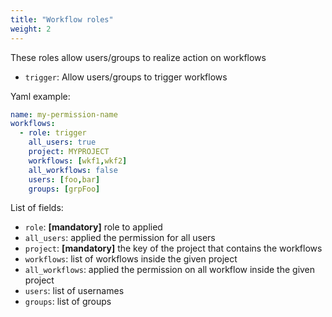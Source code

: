 ```yaml
---
title: "Workflow roles"
weight: 2
---
```


These roles allow users/groups to realize action on workflows

* `trigger`: Allow users/groups to trigger workflows

Yaml example:
```yaml
name: my-permission-name
workflows:
  - role: trigger
    all_users: true
    project: MYPROJECT
    workflows: [wkf1,wkf2]
    all_workflows: false
    users: [foo,bar]
    groups: [grpFoo]

```

List of fields:

* `role`: <b>[mandatory]</b> role to applied
* `all_users`: applied the permission for all users
* `project`: <b>[mandatory]</b> the key of the project that contains the workflows
* `workflows`: list of workflows inside the given project
* `all_workflows`: applied the permission on all workflow inside the given project
* `users`: list of usernames
* `groups`: list of groups
